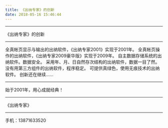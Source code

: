 ```yaml
---
title: 《出纳专家》的创新
date: 2018-05-16 15:46:44
---
```



---

《出纳专家》的创新

---

全真帐页显示与输出的出纳软件，《出纳专家2001》实现于2001年。
全真帐页操作的出纳软件，《出纳专家2009豪华版》实现于2009年。
自主数据存储系统的出纳软件。数据安全。
采用年、月、日自然存次结构的出纳软件，数据一目了然。
没有用第三方组件的出纳软件，程序稳定。
可提供真绿色，使用无痕技术的出纳软件。
创新还在继续......

---

始于2001年，用心成就经典！

---

《出纳专家》

---

手机：13871633520